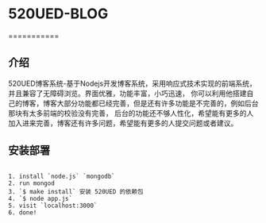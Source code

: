 <h1>520UED-BLOG</h1>
===========





<h2>介绍</h2>

520UED博客系统-基于Nodejs开发博客系统，采用响应式技术实现的前端系统，并且兼容了无障碍浏览。界面优雅，功能丰富，小巧迅速，
你可以利用他搭建自己的博客，博客大部分功能都已经完善，但是还有许多功能是不完善的，例如后台那块有太多前端的校验没有完善，
后台的功能还不够人性化，希望能有更多的人加入进来完善，博客还有许多问题，希望能有更多的人提交问题或者建议。


<h2>安装部署</h2>

<pre>
<code>
1. install `node.js` `mongodb`
2. run mongod
3. `$ make install` 安装 520UED 的依赖包
4. `$ node app.js`
5. visit `localhost:3000`
6. done!
</code>
</pre>
